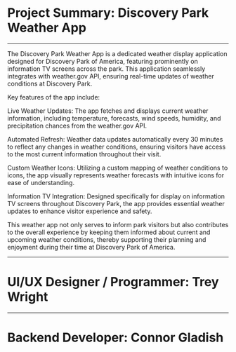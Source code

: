 
# Project Summary: Discovery Park Weather App

----

The Discovery Park Weather App is a dedicated weather display application designed for Discovery Park of America, featuring prominently on information TV screens across the park. This application seamlessly integrates with weather.gov API, ensuring real-time updates of weather conditions at Discovery Park.

Key features of the app include:

Live Weather Updates: The app fetches and displays current weather information, including temperature, forecasts, wind speeds, humidity, and precipitation chances from the weather.gov API.

Automated Refresh: Weather data updates automatically every 30 minutes to reflect any changes in weather conditions, ensuring visitors have access to the most current information throughout their visit.

Custom Weather Icons: Utilizing a custom mapping of weather conditions to icons, the app visually represents weather forecasts with intuitive icons for ease of understanding.

Information TV Integration: Designed specifically for display on information TV screens throughout Discovery Park, the app provides essential weather updates to enhance visitor experience and safety.

This weather app not only serves to inform park visitors but also contributes to the overall experience by keeping them informed about current and upcoming weather conditions, thereby supporting their planning and enjoyment during their time at Discovery Park of America.

---

 # UI/UX Designer / Programmer: Trey Wright
 ----
 # Backend Developer: Connor Gladish

